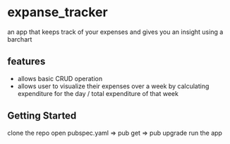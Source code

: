 # expanse_tracker

an app that keeps track of your expenses and gives you an insight using a barchart

## features

- allows basic CRUD operation
- allows user to visualize their expenses over a week by calculating expenditure for the day / total expenditure of that week

## Getting Started

clone the repo
open pubspec.yaml => pub get => pub upgrade
run the app 
